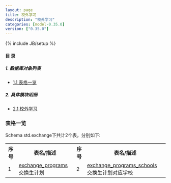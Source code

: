 ```yaml
---
layout: page
title: 校外学习 
description: "校外学习"
categories: [model-0.35.0]
version: ["0.35.0"]
---
```

{% include JB/setup %}

#### 目 录

##### 1. 数据库对象列表
  * [1.1 表格一览](index.html#表格一览)

##### 2. 具体模块明细
* [2.1 校外学习](/model/std/exchange/misc.html)

### 表格一览
Schema std.exchange下共计2个表，分别如下:

<table class="table table-bordered table-striped table-condensed">
  <tr>
    <th class="info_header text-center">序号</th>
    <th class="info_header">表名/描述</th>
    <th class="info_header text-center">序号</th>
    <th class="info_header">表名/描述</th>
  </tr>
  <tr>
    <td>1</td>
    <td><a href="/model/std/exchange/misc.html#表格-exchange_programs-交换生计划">exchange_programs</a> 交换生计划</td>
    <td>2</td>
    <td><a href="/model/std/exchange/misc.html#表格-exchange_programs_schools-交换生计划对应学校">exchange_programs_schools</a> 交换生计划对应学校</td>
  </tr>
</table>

